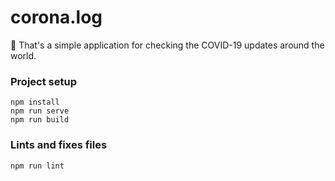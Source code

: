 # corona.log

🦠 That's a simple application for checking the COVID-19 updates around the world.

### Project setup
```
npm install
npm run serve
npm run build
```

### Lints and fixes files
```
npm run lint
```
